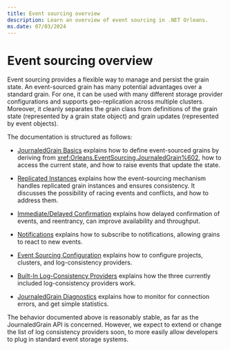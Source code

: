 ```yaml
---
title: Event sourcing overview
description: Learn an overview of event sourcing in .NET Orleans.
ms.date: 07/03/2024
---
```


# Event sourcing overview

Event sourcing provides a flexible way to manage and persist the grain state. An event-sourced grain has many potential advantages over a standard grain. For one, it can be used with many different storage provider configurations and supports geo-replication across multiple clusters. Moreover, it cleanly separates the grain class from definitions of the grain state (represented by a grain state object) and grain updates (represented by event objects).

The documentation is structured as follows:

* [JournaledGrain Basics](journaledgrain-basics.md) explains how to define event-sourced grains by deriving from <xref:Orleans.EventSourcing.JournaledGrain%602>, how to access the current state, and how to raise events that update the state.

* [Replicated Instances](replicated-instances.md) explains how the event-sourcing mechanism handles replicated grain instances and ensures consistency. It discusses the possibility of racing events and conflicts, and how to address them.

* [Immediate/Delayed Confirmation](immediate-vs-delayed-confirmation.md) explains how delayed confirmation of events, and reentrancy, can improve availability and throughput.

* [Notifications](notifications.md) explains how to subscribe to notifications, allowing grains to react to new events.

* [Event Sourcing Configuration](event-sourcing-configuration.md) explains how to configure projects, clusters, and log-consistency providers.

* [Built-In Log-Consistency Providers](log-consistency-providers.md) explains how the three currently included log-consistency providers work.

* [JournaledGrain Diagnostics](journaledgrain-diagnostics.md) explains how to monitor for connection errors, and get simple statistics.

The behavior documented above is reasonably stable, as far as the JournaledGrain API is concerned. However, we expect to extend or change the list of log consistency providers soon, to more easily allow developers to plug in standard event storage systems.
